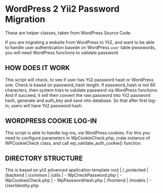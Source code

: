 WordPress 2 Yii2 Password Migration
===================================

These are helper classes, taken from WordPress Source Code.

If you are migrating a website from WordPress to Yii2, and want to be able to handle user 
authentication basedn on WordPress `user` table pwsswords, you will need WordPress functions
to validate password.



HOW DOES IT WORK
----------------
This script will check, to see if user has Yii2 password hash or WordPress one.
Check is based on password_hash length. If password_hash is not 60 characters, then
system tries to validate password via WordPress functions.
And if succeed, it will then convert the raw password into Yii2 password hash, 
generate and auth_key and save into database. So that after first log-in, users will have Yii2 password hash.



WORDPRESS COOKIE LOG-IN
----------------------
This script is able to handle log-ins, via WordPress cookies.
For this you need to configure parameters in WpCookieCheck.php,
crate instance of WPCookieCheck class, and call wp_validate_auth_cookie() function.


DIRECTORY STRUCTURE
-------------------

This is based on yii2 advanced application template
root
|	/_protected
|		/backend
|		/common
|			/utils
|				- WpCheckPassword.php
|				- WpCookiesCheck.php
|				- WpPasswordHash.php
|		/frontend
|			/models
|				- UserIdentity.php
